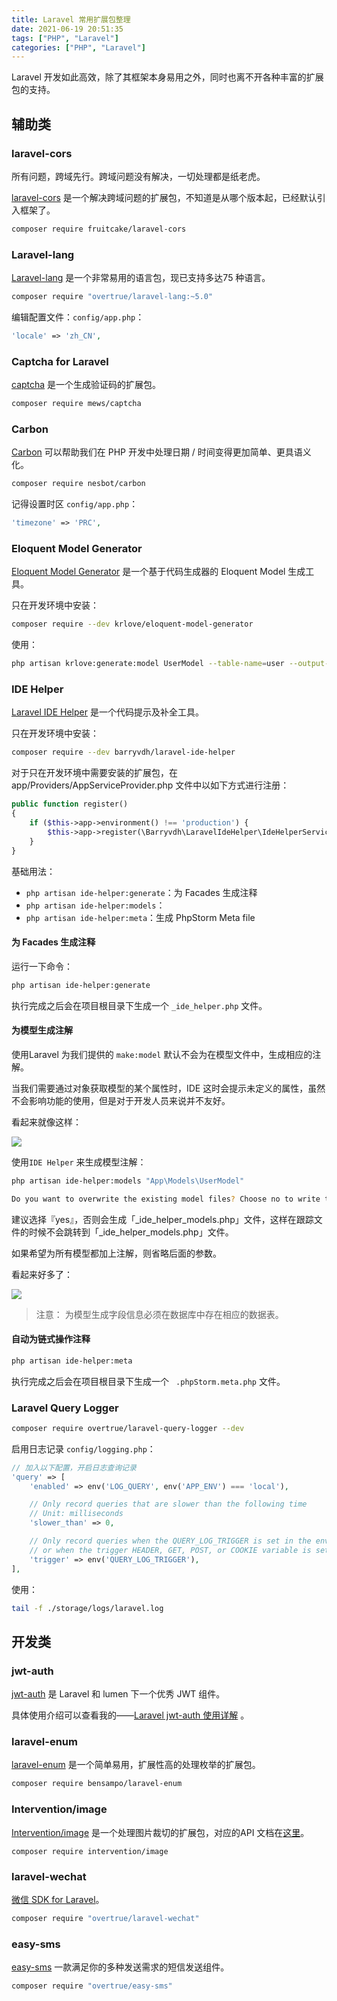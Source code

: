```yaml
---
title: Laravel 常用扩展包整理
date: 2021-06-19 20:51:35
tags: ["PHP", "Laravel"]
categories: ["PHP", "Laravel"]
---
```


Laravel 开发如此高效，除了其框架本身易用之外，同时也离不开各种丰富的扩展包的支持。

<!-- more -->

## 辅助类
### laravel-cors
所有问题，跨域先行。跨域问题没有解决，一切处理都是纸老虎。

[laravel-cors](https://github.com/fruitcake/laravel-cors) 是一个解决跨域问题的扩展包，不知道是从哪个版本起，已经默认引入框架了。

```sh
composer require fruitcake/laravel-cors
```

### Laravel-lang
[Laravel-lang](https://github.com/overtrue/laravel-lang) 是一个非常易用的语言包，现已支持多达75 种语言。

```sh
composer require "overtrue/laravel-lang:~5.0"
```

编辑配置文件：`config/app.php`：
```php
'locale' => 'zh_CN',
```

### Captcha for Laravel
[captcha](https://github.com/mewebstudio/captcha) 是一个生成验证码的扩展包。

```sh
composer require mews/captcha
```

### Carbon
[Carbon](http://carbon.nesbot.com/) 可以帮助我们在 PHP 开发中处理日期 / 时间变得更加简单、更具语义化。

```sh
composer require nesbot/carbon
```

记得设置时区 `config/app.php`：
```php
'timezone' => 'PRC',
```

### Eloquent Model Generator
[Eloquent Model Generator](https://github.com/krlove/eloquent-model-generator) 是一个基于代码生成器的 Eloquent Model 生成工具。

只在开发环境中安装：
```sh
composer require --dev krlove/eloquent-model-generator
```

使用：
```sh
php artisan krlove:generate:model UserModel --table-name=user --output-path=./Models --namespace=App\\Models
```

### IDE Helper
[Laravel IDE Helper](https://github.com/barryvdh/laravel-ide-helper#laravel-ide-helper-generator) 是一个代码提示及补全工具。

只在开发环境中安装：
```sh
composer require --dev barryvdh/laravel-ide-helper
```

对于只在开发环境中需要安装的扩展包，在 app/Providers/AppServiceProvider.php 文件中以如下方式进行注册：
```php
public function register()
{
    if ($this->app->environment() !== 'production') {
        $this->app->register(\Barryvdh\LaravelIdeHelper\IdeHelperServiceProvider::class);
    }
}
```

基础用法：
* `php artisan ide-helper:generate`：为 Facades 生成注释
* `php artisan ide-helper:models`：
* `php artisan ide-helper:meta`：生成 PhpStorm Meta file

#### 为 Facades 生成注释
运行一下命令：
```sh
php artisan ide-helper:generate
```

执行完成之后会在项目根目录下生成一个 `_ide_helper.php` 文件。

#### 为模型生成注解
使用Laravel 为我们提供的 `make:model` 默认不会为在模型文件中，生成相应的注解。

当我们需要通过对象获取模型的某个属性时，IDE 这时会提示未定义的属性，虽然不会影响功能的使用，但是对于开发人员来说并不友好。

看起来就像这样：

![](https://cdn.jsdelivr.net/gh/0xAiKang/CDN/blog/images/20210605110602.png)

使用`IDE Helper` 来生成模型注解：
```sh
php artisan ide-helper:models "App\Models\UserModel"

Do you want to overwrite the existing model files? Choose no to write to _ide_helper_models.php instead? (Yes/No):  (yes/no) [no]:
```

建议选择『yes』，否则会生成「_ide_helper_models.php」文件，这样在跟踪文件的时候不会跳转到「_ide_helper_models.php」文件。

如果希望为所有模型都加上注解，则省略后面的参数。

看起来好多了：

![](https://cdn.jsdelivr.net/gh/0xAiKang/CDN/blog/images/20210605111205.png)

> 注意： 为模型生成字段信息必须在数据库中存在相应的数据表。

#### 自动为链式操作注释

```sh
php artisan ide-helper:meta
```

执行完成之后会在项目根目录下生成一个 ` .phpStorm.meta.php` 文件。

### Laravel Query Logger

```sh
composer require overtrue/laravel-query-logger --dev
```

启用日志记录 `config/logging.php`：
```php
// 加入以下配置，开启日志查询记录
'query' => [
    'enabled' => env('LOG_QUERY', env('APP_ENV') === 'local'),

    // Only record queries that are slower than the following time
    // Unit: milliseconds
    'slower_than' => 0,

    // Only record queries when the QUERY_LOG_TRIGGER is set in the environment,
    // or when the trigger HEADER, GET, POST, or COOKIE variable is set.
    'trigger' => env('QUERY_LOG_TRIGGER'),
],
```

使用：
```sh
tail -f ./storage/logs/laravel.log
```

## 开发类

### jwt-auth
[jwt-auth](https://github.com/tymondesigns/jwt-auth) 是 Laravel 和 lumen 下一个优秀 JWT 组件。

具体使用介绍可以查看我的——[Laravel jwt-auth 使用详解](https://www.0x2beace.com/laravel-jwt-auth-use-detailed-explanation/) 。

### laravel-enum
[laravel-enum](https://github.com/BenSampo/laravel-enum) 是一个简单易用，扩展性高的处理枚举的扩展包。

```sh
composer require bensampo/laravel-enum
```

### Intervention/image
[Intervention/image](https://github.com/Intervention/image) 是一个处理图片裁切的扩展包，对应的API 文档在[这里](http://image.intervention.io/api/crop)。

```shell
composer require intervention/image
```

### laravel-wechat

[微信 SDK for Laravel](https://github.com/overtrue/laravel-wechat)。

```sh
composer require "overtrue/laravel-wechat"
```

### easy-sms
[easy-sms](https://github.com/overtrue/easy-sms) 一款满足你的多种发送需求的短信发送组件。

```sh
composer require "overtrue/easy-sms"
```